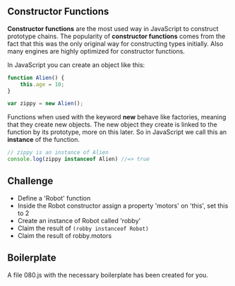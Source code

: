 Constructor Functions
---------------------
__Constructor functions__ are the most used way in JavaScript to construct prototype chains. The popularity of __constructor functions__ comes from the fact that this was the only original way for constructing types initially.
Also many engines are highly optimized for constructor functions.

In JavaScript you can create an object like this:

```js
function Alien() {
	this.age = 10;
}

var zippy = new Alien();
```

Functions when used with the keyword __new__ behave like factories, meaning that they create new objects.
The new object they create is linked to the function by its prototype, more on this later. So in JavaScript we call this an __instance__ of the function.

```js
// zippy is an instance of Alien
console.log(zippy instanceof Alien) //=> true
```

Challenge
----------

- Define a 'Robot' function
- Inside the Robot constructor assign a property 'motors' on 'this', set this to 2
- Create an instance of Robot called 'robby'
- Claim the result of `(robby instanceof Robot)`
- Claim the result of robby.motors

Boilerplate
-----------

A file 080.js with the necessary boilerplate has been created for you.
